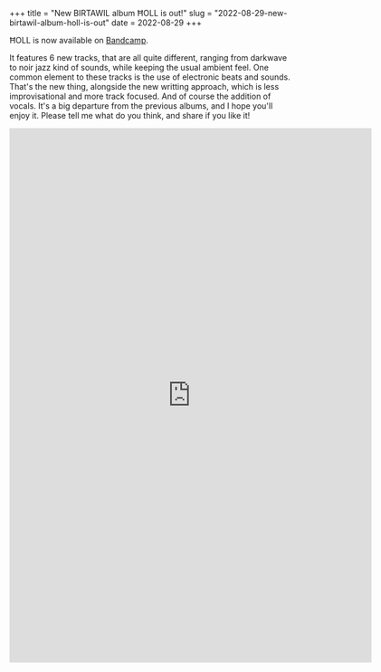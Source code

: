 +++
title = "New BIRTAWIL album ĦOLL is out!"
slug = "2022-08-29-new-birtawil-album-holl-is-out"
date = 2022-08-29
+++

ĦOLL is now available on [Bandcamp](https://birtawil.bandcamp.com/album/oll).

It features 6 new tracks, that are all quite different, ranging from darkwave to noir jazz kind of sounds, while keeping the usual ambient feel. One common element to these tracks is the use of electronic beats and sounds.
That's the new thing, alongside the new writting approach, which is less improvisational and more track focused. And of course the addition of vocals.
It's a big departure from the previous albums, and I hope you'll enjoy it.
Please tell me what do you think, and share if you like it!

<iframe style="border: 0; width: 640px; height: 944px;" src="https://bandcamp.com/EmbeddedPlayer/album=1519217444/size=large/bgcol=ffffff/linkcol=333333/transparent=true/" seamless><a href="https://birtawil.bandcamp.com/album/oll">ĦOLL by BIRTAWIL</a></iframe>